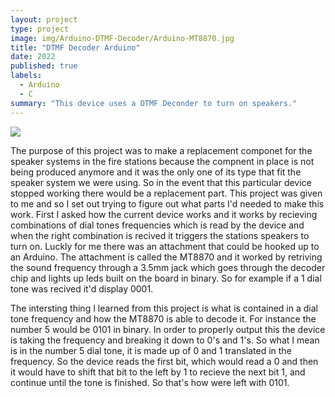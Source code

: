 ```yaml
---
layout: project
type: project
image: img/Arduino-DTMF-Decoder/Arduino-MT8870.jpg
title: "DTMF Decoder Arduino"
date: 2022
published: true
labels:
  - Arduino
  - C
summary: "This device uses a DTMF Deconder to turn on speakers."
---
```


<img class="img-fluid" src="..img/Arduino-DTMF-Decoder/Arduino-MT8870-Schematic.jpg">

  The purpose of this project was to make a replacement componet for the speaker systems in the fire stations because the compnent in place is not being produced anymore and it was the only one of its type that fit the speaker system we were using. So in the event that this particular device stopped working there would be a replacement part. This project was given to me and so I set out trying to figure out what parts I'd needed to make this work. First I asked how the current device works and it works by recieving combinations of dial tones frequencies which is read by the device and when the right combination is recived it triggers the stations speakers to turn on. Luckly for me there was an attachment that could be hooked up to an Arduino. The attachment is called the MT8870 and it worked by retriving the sound frequency through a 3.5mm jack which goes through the decoder chip and lights up leds built on the board in binary. So for example if a 1 dial tone was recived it'd display 0001.

  The intersting thing I learned from this project is what is contained in a dial tone frequency and how the MT8870 is able to decode it. For instance the number 5 would be 0101 in binary. In order to properly output this the device is taking the frequency and breaking it down to 0's and 1's. So what I mean is in the number 5 dial tone, it is made up of 0 and 1 translated in the frequency. So the device reads the first bit, which would read a 0 and then it would have to shift that bit to the left by 1 to recieve the next bit 1, and continue until the tone is finished. So that's how were left with 0101.

  

